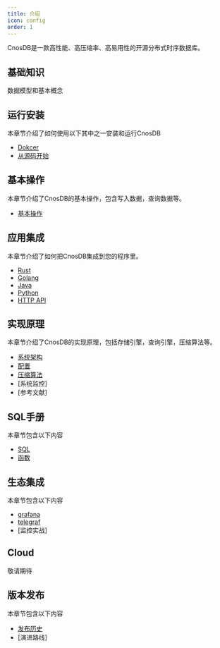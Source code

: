 ```yaml
---
title: 介绍
icon: config
order: 1
---
```


CnosDB是一款高性能、高压缩率、高易用性的开源分布式时序数据库。

## 基础知识
数据模型和基本概念

## 运行安装
本章节介绍了如何使用以下其中之一安装和运行CnosDB

- [Dokcer](guide/quick_start.md#Docker)
- [从源码开始](guide/quick_start.md#从源码开始)

## 基本操作
本章节介绍了CnosDB的基本操作，包含写入数据，查询数据等。
- [基本操作](guide/QUICK_START.md#基本操作)

## 应用集成
本章节介绍了如何把CnosDB集成到您的程序里。
- [Rust](guide/application.md#rust)
- [Golang](guide/application.md#golang)
- [Java](guide/application.md#java)
- [Python](guide/application.md#python)
- [HTTP API](guide/reference/api.md)

## 实现原理
本章节介绍了CnosDB的实现原理，包括存储引擎，查询引擎，压缩算法等。
- [系统架构](guide/arch.md) 
- [配置](guide/reference/config.md)
- [压缩算法](guide/reference/compress.md)
- [系统监控]
- [参考文献]
  
## SQL手册
本章节包含以下内容
- [SQL](guide/reference/sql.md)
- [函数](guide/reference/function.md)

## 生态集成
本章节包含以下内容
- [grafana](guide/reference/sql.md)
- [telegraf](guide/reference/function.md)
- [监控实战]
## Cloud
敬请期待
## 版本发布
本章节包含以下内容
- [发布历史](guide/reference/sql.md)
- [演进路线]